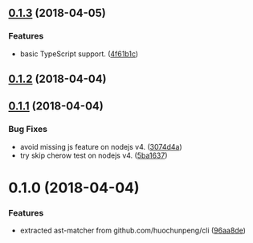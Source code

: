 <a name="0.1.3"></a>
## [0.1.3](https://github.com/huochunpeng/ast-matcher/compare/v0.1.2...v0.1.3) (2018-04-05)


### Features

* basic TypeScript support. ([4f61b1c](https://github.com/huochunpeng/ast-matcher/commit/4f61b1c))



<a name="0.1.2"></a>
## [0.1.2](https://github.com/huochunpeng/ast-matcher/compare/v0.1.1...v0.1.2) (2018-04-04)



<a name="0.1.1"></a>
## [0.1.1](https://github.com/huochunpeng/ast-matcher/compare/v0.1.0...v0.1.1) (2018-04-04)


### Bug Fixes

* avoid missing js feature on nodejs v4. ([3074d4a](https://github.com/huochunpeng/ast-matcher/commit/3074d4a))
* try skip cherow test on nodejs v4. ([5ba1637](https://github.com/huochunpeng/ast-matcher/commit/5ba1637))



<a name="0.1.0"></a>
# 0.1.0 (2018-04-04)


### Features

* extracted ast-matcher from github.com/huochunpeng/cli ([96aa8de](https://github.com/huochunpeng/ast-matcher/commit/96aa8de))




